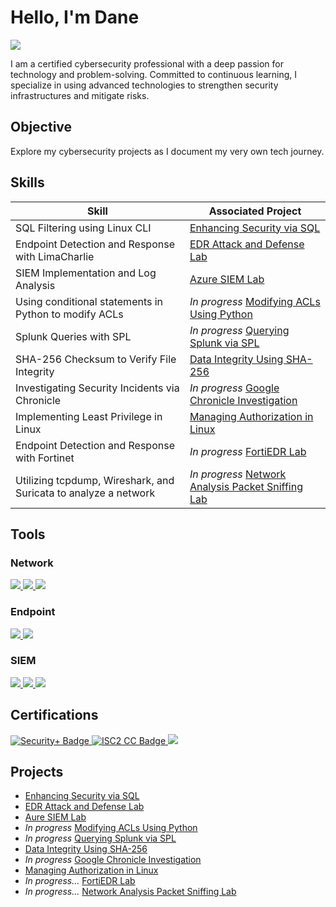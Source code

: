 # Hello, I'm Dane
<a href="https://linkedin.com/in/dane-reilly"><img src="https://img.shields.io/badge/-LinkedIn-0072b1?&style=for-the-badge&logo=linkedin&logoColor=white" /></a>

I am a certified cybersecurity professional with a deep passion for technology and problem-solving. Committed to continuous learning, I specialize in using advanced technologies to strengthen security infrastructures and mitigate risks.

## Objective

Explore my cybersecurity projects as I document my very own tech journey.

## Skills

| Skill                                         | Associated Project         |
|-----------------------------------------------|----------------------------|
| SQL Filtering using Linux CLI                    | <a href="https://github.com/d4n392/Enhancing-Security-via-SQL">Enhancing Security via SQL</a>|
| Endpoint Detection and Response with LimaCharlie    | <a href="https://github.com/d4n392/EDR-Attack-and-Defense-Lab">EDR Attack and Defense Lab</a>|
| SIEM Implementation and Log Analysis          | <a href="https://github.com/d4n392/Azure-SIEM-Lab">Azure SIEM Lab</a>|
| Using conditional statements in Python to modify ACLs   | _In progress_ <a href="https://github.com/d4n392/Modifying-ACLs-Using-Python">Modifying ACLs Using Python</a>|
| Splunk Queries with SPL  | _In progress_ <a href="https://github.com/d4n392/Querying-Splunk-via-SPL">Querying Splunk via SPL</a>|
| SHA-256 Checksum to Verify File Integrity     | <a href="https://github.com/d4n392/Data-Integrity-Using-SHA-256">Data Integrity Using SHA-256</a>|
| Investigating Security Incidents via Chronicle  | _In progress_ <a href="https://github.com/d4n392/Google-Chronicle-Investigation">Google Chronicle Investigation</a>|
| Implementing Least Privilege in Linux         | <a href="https://github.com/d4n392/Managing-Authorization-in-Linux">Managing Authorization in Linux</a>|
| Endpoint Detection and Response with Fortinet | _In progress_ <a href="https://github.com/d4n392/FortiEDR-Lab">FortiEDR Lab</a>|
| Utilizing tcpdump, Wireshark, and Suricata to analyze a network     |_In progress_ <a href="https://github.com/d4n392/Network-Analysis-Packet-Sniffing-Lab">Network Analysis Packet Sniffing Lab</a>|



## Tools

### Network
<div>
<a href="https://github.com/d4n392/Network-Analysis-Packet-Sniffing-Lab">
    <img src="https://img.shields.io/badge/-Wireshark-1679A7?&style=for-the-badge&logo=Wireshark&logoColor=white" />
    <img src="https://img.shields.io/badge/-tcpdump-6B8E23?&style=for-the-badge&logo=tcpdump&logoColor=white" />
    <img src="https://img.shields.io/badge/-Suricata-EF3B2D?&style=for-the-badge&logo=Suricata&logoColor=white" />
</a>
</div>

### Endpoint
<div>
<a href="https://github.com/d4n392/EDR-Attack-and-Defense-Lab" target="_blank"> 
    <img src="https://img.shields.io/badge/-LimaCharlie-00A4EF?&style=for-the-badge&logo=LimaCharlie&logoColor=white" /> 
</a>
<a href="https://github.com/d4n392/FortiEDR-Lab">    
    <img src="https://img.shields.io/badge/-FortiEDR-000000?&style=for-the-badge&logo=fortinet&logoColor=white" />
</a>
</div>
    
### SIEM
<div>
<a href="https://github.com/d4n392/Azure-SIEM-Lab" target="_blank"> 
    <img src="https://img.shields.io/badge/-Microsoft_Sentinel-0078D4?&style=for-the-badge&logo=Microsoft&logoColor=white" />
</a>
<a href="https://github.com/d4n392/Querying-Splunk-via-SPL" target="_blank"> 
    <img src="https://img.shields.io/badge/-Splunk-000000?&style=for-the-badge&logo=Splunk&logoColor=white" />
</a>
<a href="https://github.com/d4n392/Google-Chronicle-Investigation" target="_blank"> 
    <img src="https://img.shields.io/badge/-Google_Chronicle-000000?&style=for-the-badge&logo=google-chrome&logoColor=white" />
</a>
</div>

## Certifications
<div>
<a href="https://www.credly.com/earner/earned/badge/55217136-cfed-42f7-bb11-229679bb8b5d" target="_blank">
    <img src="https://img.shields.io/badge/-Security%2B-FF0000?&style=for-the-badge&logo=CompTIA&logoColor=white" alt="Security+ Badge" />
</a>
<a href="https://www.credly.com/earner/earned/badge/65dbf142-f8a8-4a8d-b46f-cdaa624b38a5" target="_blank">
    <img src="https://img.shields.io/badge/-ISC2%20CC-00AC18?&style=for-the-badge&logo=ISC2&logoColor=white" alt="ISC2 CC Badge" />
</a>
<a href="https://www.credly.com/badges/6d945be8-88ea-4334-b338-67ce8990a67c" target="_blank">
    <img src="https://img.shields.io/badge/-Google%20Cybersecurity-4285F4?&style=for-the-badge&logo=Google&logoColor=white" /> 
</a>
</div>

## Projects
- <a href="https://github.com/d4n392/Enhancing-Security-via-SQL">Enhancing Security via SQL</a>
- <a href="https://github.com/d4n392/EDR-Attack-and-Defense-Lab">EDR Attack and Defense Lab</a>
- <a href="https://github.com/d4n392/Aure-SIEM-Lab">Aure SIEM Lab </a>
- _In progress_ <a href="https://github.com/d4n392/Modifying-ACLs-Using-Python">Modifying ACLs Using Python</a>
- _In progress_ <a href="https://github.com/d4n392/Querying-Splunk-via-SPL">Querying Splunk via SPL</a>
- <a href="https://github.com/d4n392/Data-Integrity-Using-SHA-256">Data Integrity Using SHA-256</a>
- _In progress_ <a href="https://github.com/d4n392/Google-Chronicle-Investigation">Google Chronicle Investigation</a>
- <a href="https://github.com/d4n392/Managing-Authorization-in-Linux">Managing Authorization in Linux</a>
- _In progress..._ <a href="https://github.com/d4n392/FortiEDR-Lab">FortiEDR Lab</a>
- _In progress..._ <a href="https://github.com/d4n392/Network-Analysis-Packet-Sniffing-Lab">Network Analysis Packet Sniffing Lab</a>
